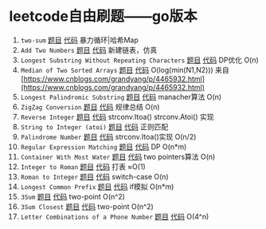# leetcode自由刷题——go版本

1. `two-sum` [题目](https://leetcode.com/problems/two-sum/) [代码](two-sum/two-sum.go) 暴力循环|哈希Map
2. `Add Two Numbers` [题目](https://leetcode.com/problems/add-two-numbers/) [代码](add-two-numbers/add-two-numbers.go) 新建链表，仿真
3. `Longest Substring Without Repeating Characters` [题目](https://leetcode.com/problems/longest-substring-without-repeating-characters/) [代码](longest-substring-without-repeating-characters/longest-substring-without-repeating-characters.go)  DP优化 O(n)
4. `Median of Two Sorted Arrays` [题目](https://leetcode.com/problems/median-of-two-sorted-arrays/) [代码](median-of-two-sorted-arrays/median-of-two-sorted-arrays.go)  O(log(min(N1,N2))) 来自[https://www.cnblogs.com/grandyang/p/4465932.html](https://www.cnblogs.com/grandyang/p/4465932.html)
5. `Longest Palindromic Substring` [题目](https://leetcode.com/problems/longest-palindromic-substring/) [代码](longest-palindromic-substring/longest-palindromic-substring.go) manacher算法 O(n)
6. `ZigZag Conversion` [题目](https://leetcode.com/problems/zigzag-conversion/) [代码](zigzag-conversion/zigzag-conversion.go) 规律总结 O(n)
7. `Reverse Integer` [题目](https://leetcode.com/problems/reverse-integer/) [代码](reverse-integer/reverse-integer.go) strconv.Itoa() strconv.Atoi() 实现
8. `String to Integer (atoi)` [题目](https://leetcode.com/problems/string-to-integer-atoi/) [代码](string-to-integer-atoi/string-to-integer-atoi.go) 正则匹配
9. `Palindrome Number` [题目](https://leetcode.com/problems/palindrome-number/) [代码](palindrome-number/palindrome-number.go) strconv.Itoa()实现 O(n/2)
10. `Regular Expression Matching` [题目](https://leetcode.com/problems/regular-expression-matching/) [代码](regular-expression-matching/regular-expression-matching.go) DP O(n*m)
11. `Container With Most Water` [题目](https://leetcode.com/problems/container-with-most-water/) [代码](container-with-most-water/container-with-most-water.go) two pointers算法 O(n)
12. `Integer to Roman` [题目](https://leetcode.com/problems/integer-to-roman/) [代码](integer-to-roman/integer-to-roman.go) 打表 ≈O(1)
13. `Roman to Integer` [题目](https://leetcode.com/problems/roman-to-integer/) [代码](roman-to-integer/roman-to-integer.go) switch-case O(n)
14. `Longest Common Prefix` [题目](https://leetcode.com/problems/longest-common-prefix/) [代码](longest-common-prefix/longest-common-prefix.go) if模拟 O(n*m)
15. `3Sum`  [题目](https://leetcode.com/problems/3sum/) [代码](3sum/3sum.go) two-point O(n^2)
16. `3Sum Closest` [题目](https://leetcode.com/problems/3sum-closest/) [代码](3sum-closest/3sum-closest.go) two-point O(n^2)
17. `Letter Combinations of a Phone Number` [题目](https://leetcode.com/problems/letter-combinations-of-a-phone-number/) [代码](letter-combinations-of-a-phone-number/letter-combinations-of-a-phone-number.go) O(4^n)
